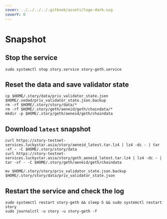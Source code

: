 ```yaml
---
cover: ../../../../.gitbook/assets/logo-dark.svg
coverY: 0
---
```


# Snapshot

## Stop the service

```
sudo systemctl stop story.service story-geth.service
```

## Reset the data and save validator state

```
cp $HOME/.story/data/priv_validator_state.json $HOME/.sedad/priv_validator_state.json.backup
rm -rf $HOME/.story/story/data/*
rm -rf $HOME/.story/geth/aeneid/geth/chaindata/*
mkdir -p $HOME/.story/geth/aeneid/geth/chaindata
```

## Download `latest` snapshot

```
curl https://story-testnet-services.luckystar.asia/story/aeneid_latest.tar.lz4 | lz4 -dc - | tar -xf - -C $HOME/.story/story/data
curl https://story-testnet-services.luckystar.asia/story/geth_aeneid_latest.tar.lz4 | lz4 -dc - | tar -xf - -C $HOME/.story/geth/aeneid/geth/chaindata
```

```
mv $HOME/.story/story/priv_validator_state.json.backup $HOME/.story/story/data/priv_validator_state.json
```

## Restart the service and check the log

```
sudo systemctl restart story-geth && sleep 5 && sudo systemctl restart story
sudo journalctl -u story -u story-geth -f
```
